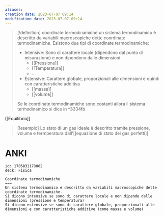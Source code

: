 ```yaml
---
aliases: 
creation date: 2023-07-07 09:14
modification date: 2023-07-07 09:14
---
```


>[!definition] coordinate termodinamiche
>un sistema termodinamico è descritto da variabili macroscopiche dette coordinate termodinamiche.
>Esistono due tipi di coordinate termodinamiche:
>- Intensive: Sono di carattere locale (dipendono dal punto di misurazione) e non dipendono dalle dimensioni
>	- [[Pressione]]
>	- [[Temperatura]]
>	- ...
>- Estensive: Carattere globale, proporzionali alle dimensioni e quindi con caratteristiche additiva
>	- [[massa]]
>	- [[volume]]
>
>Se le coordinate termodinamiche sono costanti allora il sistema termodinamico si dice in 
^3304fb

[[Equilibrio]]


>[!esempio]
>Lo stato di un gas ideale è descritto tramite pressione, volume e termperatura dall'[[equazione di stato dei gas perfetti]] 
# ANKI


```anki
id: 1705831178002
deck: Fisica
---
Coordinate termodinamiche
===
Un sistema termodinamico è descritto da variabili macroscopiche dette coordinate termodinamiche.
Si dicono intensive se sono di carattere locale e non dipende dalle dimensioni (pressione e temperatura)
Si dicono estensive se sono di carattere globale, proporzionali alle dimensioni e con caratteristiche additive (come massa e volume)
```
